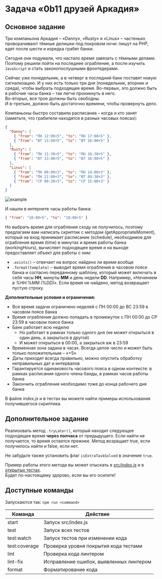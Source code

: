 # Задача «0b11 друзей Аркадия»

## Основное задание

Три компаньона Аркадия – «Danny», «Rusty» и «Linus» – частенько проворачивают тёмные делишки под покровом ночи:
пишут на PHP, едят после шести и изредка грабят банки.

Сегодня они подумали, что настало время завязать с тёмными делами. Поэтому решили пойти на последнее ограбление,
а после изучить `JavaScript` и стать законопослушными фронтедерами.

Сейчас уже понедельник, а в четверг в последний банк поставят новую сигнализацию.
И у них есть только три дня (понедельник, вторник и среда), чтобы выбрать подходящее время.
Во-первых, это должно быть в рабочие часы банка – так легче проникнуть в него.  
Во-вторых, все трое должны быть свободны.  
И в-третьих, должно быть достаточно времени, чтобы провернуть дело.

Компаньоны быстро составили расписание – когда и кто занят  
(заметьте, что грабители находятся в разных часовых поясах):

```json
{
  "Danny": [
    { "from": "ПН 12:00+5", "to": "ПН 17:00+5" },
    { "from": "ВТ 13:00+5", "to": "ВТ 16:00+5" }
  ],
  "Rusty": [
    { "from": "ПН 11:30+5", "to": "ПН 16:30+5" },
    { "from": "ВТ 13:00+5", "to": "ВТ 16:00+5" }
  ],
  "Linus": [
    { "from": "ПН 09:00+3", "to": "ПН 14:00+3" },
    { "from": "ПН 21:00+3", "to": "ВТ 09:30+3" },
    { "from": "СР 09:30+3", "to": "СР 15:00+3" }
  ]
}
```

![example](./docs/images/schedule.png)

И нашли в интернете часы работы банка:

```json
{ "from": "10:00+5", "to": "18:00+5" }
```

Но выбрать время для ограбления сходу не получилось, поэтому предлагаем вам написать скриптик с методом
(getAppropriateMoment), который на вход принимает расписание (schedule),
необходимое для ограбления время (time) в минутах и время работы банка (workingHours),
вычисляет подходящее время и на выходе предоставляет объект для работы с ним:

- `.exists()` – отвечает на вопрос найдено ли время вообще
- `.format(template)` – выводит время ограбления в часовом поясе банка и согласно переданному шаблону,
  который может включать в себя часы **HH**, минуты **MM** и день недели **DD**.
  Например, _«Начинаем в %HH:%MM (%DD)»_. Если время не найдено, метод возвращает пустую строку.

**Дополнительные условия и ограничения:**

- Все время задачи ограничено неделей c ПН 00:00 до ВС 23:59 в часовом поясе банка
- Время ограбления должно попадать в промежуток c ПН 00:00 до СР 23:59 в часовом поясе банка
- Банк работает всю неделю
    - Но работает в рамках только одного дня (не может открыться в один день, а закрыться в другой)
    - И может открыться в 00:00, а закрыться аж в 23:59
- Временная зона задана в часах. Всегда целое число и может быть только положительным – «+5»
- Даты приходят всегда правильно, можно опустить обработку неправильных дат и интервалов
- Гарантируется одинаковость часового пояса в одном контексте: в рамках расписания одного члена банды, в рамках часов работы банка
- Закончить ограбление необходимо тоже до конца рабочего дня банка

В файле _index.js_ и в тестах вы можете найти примеры использования получившегося скриптика.

## Дополнительное задание

Реализовать метод `.tryLater()`, который находит следующее подходящее время **через полчаса** от предыдущего.
Если найти не получается, то время остается прежнее. Метод возращает true, если получилось найти и false, если нет.

Не забудьте также установить флаг `isExtraTaskSolved` в значение `true`.

Пример работы этого метода вы может отыскать в [_src/index.js_](./src/index.js) и в [открытых тестах](./test/robbery.spec.js).  
Будет по-настоящему здорово, если вы его осилите!

## Доступные команды

Запускаются так: `npm run <command>`

| Команда       | Действие                                |
| ------------- | --------------------------------------- |
| start         | Запуск src/index.js                     |
| test          | Запуск всех тестов                      |
| test:watch    | Запуск тестов при изменении кода        |
| test:coverage | Проверка уровня покрытия кода тестами   |
| lint          | Проверка кода линтером                  |
| lint-fix      | Исправление ошибок, выявленных линтером |
| format        | Форматирование кода                     |
